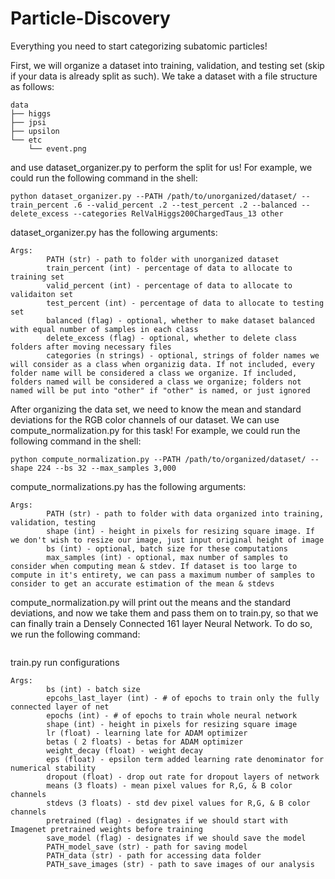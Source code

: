# Particle-Discovery

Everything you need to start categorizing subatomic particles! 

First, we will organize a dataset into training, validation, and testing set (skip if your data is already split as such). We take a dataset with a file structure as follows:
```
data
├── higgs 
├── jpsi
├── upsilon
└── etc
    └── event.png
```
and use dataset_organizer.py to perform the split for us! For example, we could run the following command in the shell:
```
python dataset_organizer.py --PATH /path/to/unorganized/dataset/ --train_percent .6 --valid_percent .2 --test_percent .2 --balanced --delete_excess --categories RelValHiggs200ChargedTaus_13 other
```
dataset_organizer.py has the following arguments: 
```
Args:
        PATH (str) - path to folder with unorganized dataset
        train_percent (int) - percentage of data to allocate to training set
        valid_percent (int) - percentage of data to allocate to validaiton set
        test_percent (int) - percentage of data to allocate to testing set
        balanced (flag) - optional, whether to make dataset balanced with equal number of samples in each class
        delete_excess (flag) - optional, whether to delete class folders after moving necessary files
        categories (n strings) - optional, strings of folder names we will consider as a class when organizig data. If not included, every folder name will be considered a class we organize. If included, folders named will be considered a class we organize; folders not named will be put into "other" if "other" is named, or just ignored  
```

After organizing the data set, we need to know the mean and standard deviations for the RGB color channels of our dataset. 
We can use compute_normalization.py for this task! For example, we could run the following command in the shell:
```
python compute_normalization.py --PATH /path/to/organized/dataset/ --shape 224 --bs 32 --max_samples 3,000
```
compute_normalizations.py has the following arguments:
```
Args:
        PATH (str) - path to folder with data organized into training, validation, testing
        shape (int) - height in pixels for resizing square image. If we don't wish to resize our image, just input original height of image
        bs (int) - optional, batch size for these computations
        max_samples (int) - optional, max number of samples to consider when computing mean & stdev. If dataset is too large to compute in it's entirety, we can pass a maximum number of samples to consider to get an accurate estimation of the mean & stdevs
```
compute_normalization.py will print out the means and the standard deviations, and now we take them and pass them on to train.py, so that we can finally train a Densely Connected 161 layer Neural Network. To do so, we run the following command:

```

```

train.py run configurations 
```
Args:
        bs (int) - batch size
        epcohs_last_layer (int) - # of epochs to train only the fully connected layer of net
        epochs (int) - # of epochs to train whole neural network
        shape (int) - height in pixels for resizing square image
        lr (float) - learning late for ADAM optimizer
        betas ( 2 floats) - betas for ADAM optimizer
        weight_decay (float) - weight decay
        eps (float) - epsilon term added learning rate denominator for numerical stability
        dropout (float) - drop out rate for dropout layers of network
        means (3 floats) - mean pixel values for R,G, & B color channels
        stdevs (3 floats) - std dev pixel values for R,G, & B color channels
        pretrained (flag) - designates if we should start with Imagenet pretrained weights before training
        save_model (flag) - designates if we should save the model
        PATH_model_save (str) - path for saving model
        PATH_data (str) - path for accessing data folder
        PATH_save_images (str) - path to save images of our analysis     
```
